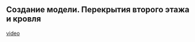 ## Создание модели. Перекрытия второго этажа и кровля

[video](https://player.softculture.cc/embed/online/ISB/ISB_1.18.12_L4-11_Floors_and_Roof_2)